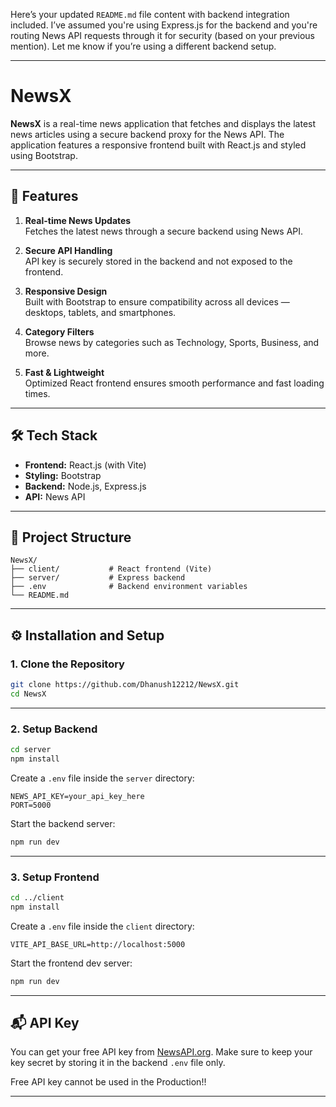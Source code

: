 Here’s your updated `README.md` file content with backend integration included. I’ve assumed you're using Express.js for the backend and you're routing News API requests through it for security (based on your previous mention). Let me know if you’re using a different backend setup.

---

# NewsX

**NewsX** is a real-time news application that fetches and displays the latest news articles using a secure backend proxy for the News API. The application features a responsive frontend built with React.js and styled using Bootstrap.

---

## 🚀 Features

1. **Real-time News Updates**  
   Fetches the latest news through a secure backend using News API.

2. **Secure API Handling**  
   API key is securely stored in the backend and not exposed to the frontend.

3. **Responsive Design**  
   Built with Bootstrap to ensure compatibility across all devices — desktops, tablets, and smartphones.

4. **Category Filters**  
   Browse news by categories such as Technology, Sports, Business, and more.

5. **Fast & Lightweight**  
   Optimized React frontend ensures smooth performance and fast loading times.

---

## 🛠 Tech Stack

- **Frontend:** React.js (with Vite)
- **Styling:** Bootstrap
- **Backend:** Node.js, Express.js
- **API:** News API

---

## 🧩 Project Structure

```
NewsX/
├── client/           # React frontend (Vite)
├── server/           # Express backend
├── .env              # Backend environment variables
└── README.md
```

---

## ⚙️ Installation and Setup

### 1. Clone the Repository

```bash
git clone https://github.com/Dhanush12212/NewsX.git
cd NewsX
```

---

### 2. Setup Backend

```bash
cd server
npm install
```

Create a `.env` file inside the `server` directory:

```
NEWS_API_KEY=your_api_key_here
PORT=5000
```

Start the backend server:

```bash
npm run dev
```

---

### 3. Setup Frontend

```bash
cd ../client
npm install
```

Create a `.env` file inside the `client` directory:

```
VITE_API_BASE_URL=http://localhost:5000
```

Start the frontend dev server:

```bash
npm run dev
```

---

## 📬 API Key

You can get your free API key from [NewsAPI.org](https://newsapi.org/). Make sure to keep your key secret by storing it in the backend `.env` file only.

Free API key cannot be used in the Production!!

---
 
